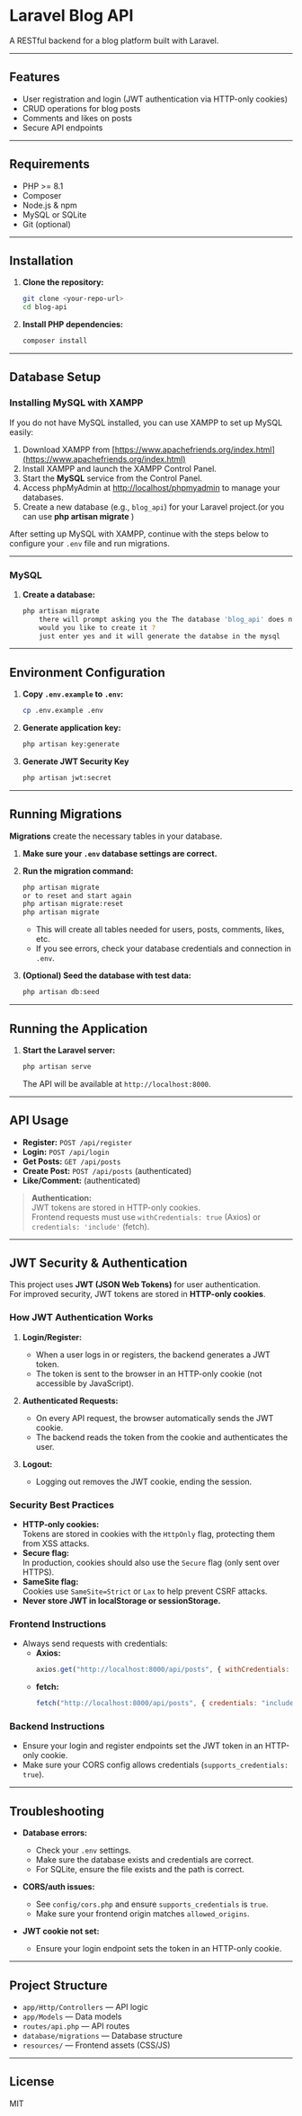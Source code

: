 # Laravel Blog API

A RESTful backend for a blog platform built with Laravel.

---

## Features

-   User registration and login (JWT authentication via HTTP-only cookies)
-   CRUD operations for blog posts
-   Comments and likes on posts
-   Secure API endpoints

---

## Requirements

-   PHP >= 8.1
-   Composer
-   Node.js & npm
-   MySQL or SQLite
-   Git (optional)

---

## Installation

1. **Clone the repository:**

    ```bash
    git clone <your-repo-url>
    cd blog-api
    ```

2. **Install PHP dependencies:**

    ```bash
    composer install
    ```

---

## Database Setup
<!-- XAMPP installation instructions for MySQL database -->

### Installing MySQL with XAMPP

If you do not have MySQL installed, you can use XAMPP to set up MySQL easily:

1. Download XAMPP from [https://www.apachefriends.org/index.html](https://www.apachefriends.org/index.html)
2. Install XAMPP and launch the XAMPP Control Panel.
3. Start the **MySQL** service from the Control Panel.
4. Access phpMyAdmin at [http://localhost/phpmyadmin](http://localhost/phpmyadmin) to manage your databases.
5. Create a new database (e.g., `blog_api`) for your Laravel project.(or you can use **php artisan migrate** )

After setting up MySQL with XAMPP, continue with the steps below to configure your `.env` file and run migrations.

---

### MySQL

1. **Create a database:**

    ```bash
    php artisan migrate 
        there will prompt asking you the The database 'blog_api' does not exist on my sql conncetion 
        would you like to create it ?
        just enter yes and it will generate the databse in the mysql
    ```

---

## Environment Configuration

1. **Copy `.env.example` to `.env`:**

    ```bash
    cp .env.example .env
    ```

2. **Generate application key:**

    ```bash
    php artisan key:generate
    ```

3. **Generate JWT Security Key**

    ```bash
    php artisan jwt:secret
    ```

---

## Running Migrations

**Migrations** create the necessary tables in your database.

1. **Make sure your `.env` database settings are correct.**
2. **Run the migration command:**

    ```bash
    php artisan migrate
    or to reset and start again 
    php artisan migrate:reset 
    php artisan migrate 
    ```

    - This will create all tables needed for users, posts, comments, likes, etc.
    - If you see errors, check your database credentials and connection in `.env`.

3. **(Optional) Seed the database with test data:**

    ```bash
    php artisan db:seed
    ```

---

## Running the Application

1. **Start the Laravel server:**

    ```bash
    php artisan serve
    ```

    The API will be available at `http://localhost:8000`.

---

## API Usage

-   **Register:** `POST /api/register`
-   **Login:** `POST /api/login`
-   **Get Posts:** `GET /api/posts`
-   **Create Post:** `POST /api/posts` (authenticated)
-   **Like/Comment:** (authenticated)

> **Authentication:**  
> JWT tokens are stored in HTTP-only cookies.  
> Frontend requests must use `withCredentials: true` (Axios) or `credentials: 'include'` (fetch).

---

## JWT Security & Authentication

This project uses **JWT (JSON Web Tokens)** for user authentication.  
For improved security, JWT tokens are stored in **HTTP-only cookies**.

### How JWT Authentication Works

1. **Login/Register:**

    - When a user logs in or registers, the backend generates a JWT token.
    - The token is sent to the browser in an HTTP-only cookie (not accessible by JavaScript).

2. **Authenticated Requests:**

    - On every API request, the browser automatically sends the JWT cookie.
    - The backend reads the token from the cookie and authenticates the user.

3. **Logout:**
    - Logging out removes the JWT cookie, ending the session.

### Security Best Practices

-   **HTTP-only cookies:**  
    Tokens are stored in cookies with the `HttpOnly` flag, protecting them from XSS attacks.
-   **Secure flag:**  
    In production, cookies should also use the `Secure` flag (only sent over HTTPS).
-   **SameSite flag:**  
    Cookies use `SameSite=Strict` or `Lax` to help prevent CSRF attacks.
-   **Never store JWT in localStorage or sessionStorage.**

### Frontend Instructions

-   Always send requests with credentials:
    -   **Axios:**
        ```js
        axios.get("http://localhost:8000/api/posts", { withCredentials: true });
        ```
    -   **fetch:**
        ```js
        fetch("http://localhost:8000/api/posts", { credentials: "include" });
        ```

### Backend Instructions

-   Ensure your login and register endpoints set the JWT token in an HTTP-only cookie.
-   Make sure your CORS config allows credentials (`supports_credentials: true`).

---


## Troubleshooting

-   **Database errors:**

    -   Check your `.env` settings.
    -   Make sure the database exists and credentials are correct.
    -   For SQLite, ensure the file exists and the path is correct.

-   **CORS/auth issues:**

    -   See `config/cors.php` and ensure `supports_credentials` is `true`.
    -   Make sure your frontend origin matches `allowed_origins`.

-   **JWT cookie not set:**
    -   Ensure your login endpoint sets the token in an HTTP-only cookie.

---

## Project Structure

-   `app/Http/Controllers` — API logic
-   `app/Models` — Data models
-   `routes/api.php` — API routes
-   `database/migrations` — Database structure
-   `resources/` — Frontend assets (CSS/JS)

---

## License

MIT
